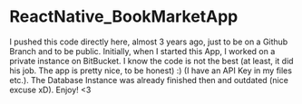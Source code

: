 # ReactNative_BookMarketApp
I pushed this code directly here, almost 3 years ago, just to be on a Github Branch and to be public. Initially, when I started this App, I worked on a private instance on BitBucket.
I know the code is not the best (at least, it did his job. The app is pretty nice, to be honest) :) (I have an API Key in my files etc.). The Database Instance was already finished then and outdated (nice excuse xD).
Enjoy! <3
